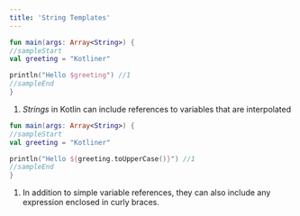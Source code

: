 ```yaml
---
title: 'String Templates'
---
```


<div class="sample" markdown="1">

```kotlin
fun main(args: Array<String>) {
//sampleStart
val greeting = "Kotliner"

println("Hello $greeting") //1
//sampleEnd
}
```

</div>

1. *Strings* in Kotlin can include references to variables that are interpolated



<div class="sample" markdown="1">

```kotlin
fun main(args: Array<String>) {
//sampleStart
val greeting = "Kotliner"

println("Hello ${greeting.toUpperCase()}") //1
//sampleEnd
}
```

</div>

1. In addition to simple variable references, they can also include any expression enclosed in curly braces.

